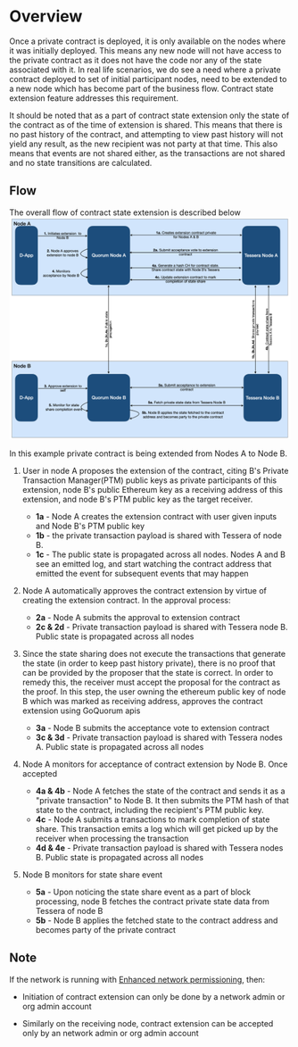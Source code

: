 # Overview
Once a private contract is deployed, it is only available on the nodes where it was initially deployed.
This means any new node will not have access to the private contract as it does not have the code nor any
of the state associated with it. In real life scenarios, we do see a need where a private contract deployed
to set of initial participant nodes, need to be extended to a new node which has become part of the business
flow. Contract state extension feature addresses this requirement. 

It should be noted that as a part of contract state extension only the state of the contract as of the
time of extension is shared. This means that there is no past history of the contract, and attempting
to view past history will not yield any result, as the new recipient was not party at that time. This
also means that events are not shared either, as the transactions are not shared and no state transitions are calculated. 

## Flow

The overall flow of contract state extension is described below
![contract_state_extension](../../images/ContractStateExtension.png)  

In this example private contract is being extended from Nodes A to Node B. 

1. User in node A proposes the extension of the contract, citing B's Private Transaction Manager(PTM) public keys as private participants of this extension, node B's public Ethereum key as a receiving address of this extension, and node B's PTM public key as the target receiver. 
    - **1a** - Node A creates the extension contract with user given inputs and Node B's PTM public key
    - **1b** - the private transaction payload is shared with Tessera of node B.
    - **1c** - The public state is propagated across all nodes. Nodes A and B  see an emitted log, and start watching the contract address that emitted the event for subsequent events that may happen

1.  Node A automatically approves the contract extension by virtue of creating the extension contract. In the approval process:
    - **2a** - Node A submits the approval to extension contract 
    - **2c & 2d** - Private transaction payload is shared with Tessera node B. Public state is propagated across all nodes

1. Since the state sharing does not execute the transactions that generate the state 
   (in order to keep past history private), there is no proof that can be provided by the proposer that the state is correct. In order to remedy this, the receiver must accept the proposal for the contract as the proof. In this step, the user owning the ethereum public key of node B which was marked as receiving address, approves the contract extension using GoQuorum apis
    - **3a** - Node B submits the acceptance vote to extension contract
    - **3c & 3d** - Private transaction payload is shared with Tessera nodes A. Public state is propagated across all nodes

1. Node A monitors for acceptance of contract extension by Node B. Once accepted
    - **4a & 4b** - Node A fetches the state of the contract and sends it as a "private transaction" to Node B. It then submits the PTM hash of that state to the contract, including the recipient's PTM public key.
    - **4c** - Node A submits a transactions to mark completion of state share. This transaction emits a log which will get picked up by the receiver when processing the transaction
    - **4d & 4e** - Private transaction payload is shared with Tessera nodes B. Public state is propagated across all nodes

1. Node B monitors for state share event
    - **5a** - Upon noticing the state share event as a part of block processing, node B fetches the contract private state data from Tessera of node B
    - **5b** - Node B applies the fetched state to the contract address and becomes party of the private contract
    

## Note
If the network is running with [Enhanced network permissioning](../Permissioning/Enhanced/EnhancedPermissionsOverview.md), then:
* Initiation of contract extension can only be done by a network admin or org admin account

* Similarly on the receiving node, contract extension can be accepted only by an network admin or org admin account
